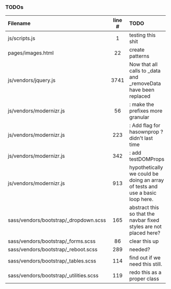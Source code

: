 ### TODOs
| Filename | line # | TODO
|:------|:------:|:------
| js/scripts.js | 1 | testing this shit
| pages/images.html | 22 | create patterns
| js/vendors/jquery.js | 3741 | Now that all calls to _data and _removeData have been replaced
| js/vendors/modernizr.js | 56 | : make the prefixes more granular
| js/vendors/modernizr.js | 223 | : Add flag for hasownprop ? didn't last time
| js/vendors/modernizr.js | 342 | : add testDOMProps
| js/vendors/modernizr.js | 913 | hypothetically we could be doing an array of tests and use a basic loop here.
| sass/vendors/bootstrap/_dropdown.scss | 165 | abstract this so that the navbar fixed styles are not placed here?
| sass/vendors/bootstrap/_forms.scss | 86 | clear this up
| sass/vendors/bootstrap/_reboot.scss | 289 | needed?
| sass/vendors/bootstrap/_tables.scss | 114 | find out if we need this still.
| sass/vendors/bootstrap/_utilities.scss | 119 | redo this as a proper class